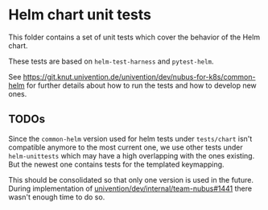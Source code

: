 # Helm chart unit tests

This folder contains a set of unit tests which cover the behavior of the Helm chart.

These tests are based on `helm-test-harness` and `pytest-helm`.

See <https://git.knut.univention.de/univention/dev/nubus-for-k8s/common-helm>
for further details about how to run the tests and how to develop new ones.

## TODOs

Since the `common-helm` version used for helm tests under `tests/chart` isn't compatible
anymore to the most current one, we use other tests under `helm-unittests` which may have
a high overlapping with the ones existing. But the newest one contains tests for the
templated keymapping.

This should be consolidated so that only one version is used in the future.
During implementation of [univention/dev/internal/team-nubus#1441](https://git.knut.univention.de/univention/dev/internal/team-nubus/-/issues/1441)
there wasn't enough time to do so.
